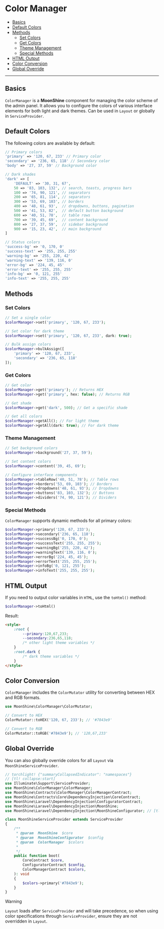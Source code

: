 # Color Manager

- [Basics](#basics)
- [Default Colors](#default-colors)
- [Methods](#methods)
    - [Set Colors](#set-colors)
    - [Get Colors](#get-colors)
    - [Theme Management](#theme)
    - [Special Methods](#special)
- [HTML Output](#html)
- [Color Conversion](#conversion)
- [Global Override](#service-provider)

---

<a name="basics"></a>
## Basics

`ColorManager` is a **MoonShine** component for managing the color scheme of the admin panel.
It allows you to configure the colors of various interface elements for both light and dark themes.
Can be used in `Layout` or globally in `ServiceProvider`.

<a name="default-colors"></a>
## Default Colors

The following colors are available by default:

```php
// Primary colors
'primary' => '120, 67, 233' // Primary color
'secondary' => '236, 65, 118' // Secondary color
'body' => '27, 37, 59' // Background color

// Dark shades
'dark' => [
    'DEFAULT' => '30, 31, 67',
    50 => '83, 103, 132', // search, toasts, progress bars
    100 => '74, 90, 121', // separators
    200 => '65, 81, 114', // separators
    300 => '53, 69, 103', // borders
    400 => '48, 61, 93',  // dropdowns, buttons, pagination
    500 => '41, 53, 82',  // default button background
    600 => '40, 51, 78',  // table rows
    700 => '39, 45, 69',  // content background
    800 => '27, 37, 59',  // sidebar background
    900 => '15, 23, 42',  // main background
]

// Status colors
'success-bg' => '0, 170, 0'
'success-text' => '255, 255, 255'
'warning-bg' => '255, 220, 42'
'warning-text' => '139, 116, 0'
'error-bg' => '224, 45, 45'
'error-text' => '255, 255, 255'
'info-bg' => '0, 121, 255'
'info-text' => '255, 255, 255'
```

<a name="methods"></a>
## Methods

<a name="set-colors"></a>
### Set Colors

```php
// Set a single color
$colorManager->set('primary', '120, 67, 233');

// Set color for dark theme
$colorManager->set('primary', '120, 67, 233', dark: true);

// Bulk assign colors
$colorManager->bulkAssign([
    'primary' => '120, 67, 233',
    'secondary' => '236, 65, 118'
]);
```

<a name="get-colors"></a>
### Get Colors

```php
// Get color
$colorManager->get('primary'); // Returns HEX
$colorManager->get('primary', hex: false); // Returns RGB

// Get shade
$colorManager->get('dark', 500); // Get a specific shade

// Get all colors
$colorManager->getAll(); // For light theme
$colorManager->getAll(dark: true); // For dark theme
```

<a name="theme"></a>
### Theme Management

```php
// Set background colors
$colorManager->background('27, 37, 59');

// Set content colors
$colorManager->content('39, 45, 69');

// Configure interface components
$colorManager->tableRow('40, 51, 78'); // Table rows
$colorManager->borders('53, 69, 103'); // Borders
$colorManager->dropdowns('48, 61, 93'); // Dropdowns
$colorManager->buttons('83, 103, 132'); // Buttons
$colorManager->dividers('74, 90, 121'); // Dividers
```

<a name="special"></a>
### Special Methods

`ColorManager` supports dynamic methods for all primary colors:

```php
$colorManager->primary('120, 67, 233');
$colorManager->secondary('236, 65, 118');
$colorManager->successBg('0, 170, 0');
$colorManager->successText('255, 255, 255');
$colorManager->warningBg('255, 220, 42');
$colorManager->warningText('139, 116, 0');
$colorManager->errorBg('224, 45, 45');
$colorManager->errorText('255, 255, 255');
$colorManager->infoBg('0, 121, 255');
$colorManager->infoText('255, 255, 255');
```

<a name="html"></a>
## HTML Output

If you need to output color variables in `HTML`, use the `toHtml()` method:

```php
$colorManager->toHtml()
```

Result:

```html
<style>
    :root {
        --primary:120,67,233;
        --secondary:236,65,118;
        /* other light theme variables */
    }
    :root.dark {
        /* dark theme variables */
    }
</style>
```

<a name="conversion"></a>
## Color Conversion

`ColorManager` includes the `ColorMutator` utility for converting between HEX and RGB formats.

```php
use MoonShine\ColorManager\ColorMutator;

// Convert to HEX
ColorMutator::toHEX('120, 67, 233'); // '#7843e9'

// Convert to RGB
ColorMutator::toRGB('#7843e9'); // '120,67,233'
```

<a name="service-provider"></a>
## Global Override

You can also globally override colors for all `Layout` via `MoonShineServiceProvider`.

```php
// torchlight! {"summaryCollapsedIndicator": "namespaces"}
// [tl! collapse:start]
use Illuminate\Support\ServiceProvider;
use MoonShine\ColorManager\ColorManager;
use MoonShine\Contracts\ColorManager\ColorManagerContract;
use MoonShine\Contracts\Core\DependencyInjection\CoreContract;
use MoonShine\Laravel\DependencyInjection\ConfiguratorContract;
use MoonShine\Laravel\DependencyInjection\MoonShine;
use MoonShine\Laravel\DependencyInjection\MoonShineConfigurator; // [tl! collapse:end]

class MoonShineServiceProvider extends ServiceProvider
{
    /**
     * @param  MoonShine  $core
     * @param  MoonShineConfigurator  $config
     * @param  ColorManager  $colors
     *
     */
    public function boot(
        CoreContract $core,
        ConfiguratorContract $config,
        ColorManagerContract $colors,
    ): void
    {
        $colors->primary('#7843e9');
    }
}
```

> [!WARNING]
> `Layout` loads after `ServiceProvider` and will take precedence, so when using color specifications through `ServiceProvider`, ensure they are not overridden in `Layout`.
